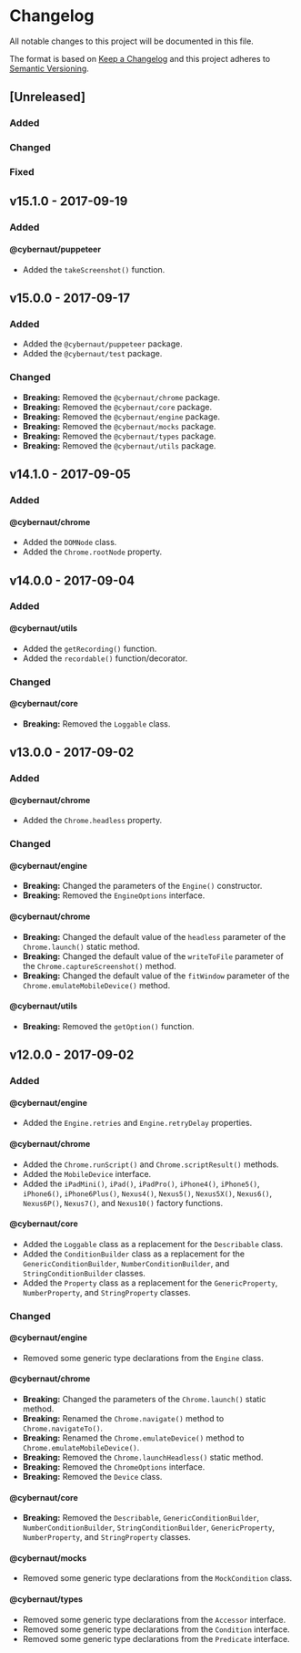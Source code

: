 # Changelog

All notable changes to this project will be documented in this file.

The format is based on [Keep a Changelog][external-keepachangelog]
and this project adheres to [Semantic Versioning][external-semver-spec].

## [Unreleased]

### Added

### Changed

### Fixed

## v15.1.0 - 2017-09-19

### Added

#### @cybernaut/puppeteer

- Added the `takeScreenshot()` function.

## v15.0.0 - 2017-09-17

### Added

- Added the `@cybernaut/puppeteer` package.
- Added the `@cybernaut/test` package.

### Changed

- **Breaking:** Removed the `@cybernaut/chrome` package.
- **Breaking:** Removed the `@cybernaut/core` package.
- **Breaking:** Removed the `@cybernaut/engine` package.
- **Breaking:** Removed the `@cybernaut/mocks` package.
- **Breaking:** Removed the `@cybernaut/types` package.
- **Breaking:** Removed the `@cybernaut/utils` package.

## v14.1.0 - 2017-09-05

### Added

#### @cybernaut/chrome

- Added the `DOMNode` class.
- Added the `Chrome.rootNode` property.

## v14.0.0 - 2017-09-04

### Added

#### @cybernaut/utils

- Added the `getRecording()` function.
- Added the `recordable()` function/decorator.

### Changed

#### @cybernaut/core

- **Breaking:** Removed the `Loggable` class.

## v13.0.0 - 2017-09-02

### Added

#### @cybernaut/chrome

- Added the `Chrome.headless` property.

### Changed

#### @cybernaut/engine

- **Breaking:** Changed the parameters of the `Engine()` constructor.
- **Breaking:** Removed the `EngineOptions` interface.

#### @cybernaut/chrome

- **Breaking:** Changed the default value of the `headless` parameter of the `Chrome.launch()` static method.
- **Breaking:** Changed the default value of the `writeToFile` parameter of the `Chrome.captureScreenshot()` method.
- **Breaking:** Changed the default value of the `fitWindow` parameter of the `Chrome.emulateMobileDevice()` method.

#### @cybernaut/utils

- **Breaking:** Removed the `getOption()` function.

## v12.0.0 - 2017-09-02

### Added

#### @cybernaut/engine

- Added the `Engine.retries` and `Engine.retryDelay` properties.

#### @cybernaut/chrome

- Added the `Chrome.runScript()` and `Chrome.scriptResult()` methods.
- Added the `MobileDevice` interface.
- Added the `iPadMini()`, `iPad()`, `iPadPro()`, `iPhone4()`, `iPhone5()`, `iPhone6()`, `iPhone6Plus()`, `Nexus4()`, `Nexus5()`, `Nexus5X()`, `Nexus6()`, `Nexus6P()`, `Nexus7()`, and `Nexus10()` factory functions.

#### @cybernaut/core

- Added the `Loggable` class as a replacement for the `Describable` class.
- Added the `ConditionBuilder` class as a replacement for the `GenericConditionBuilder`, `NumberConditionBuilder`, and `StringConditionBuilder` classes.
- Added the `Property` class as a replacement for the `GenericProperty`, `NumberProperty`, and `StringProperty` classes.

### Changed

#### @cybernaut/engine

- Removed some generic type declarations from the `Engine` class.

#### @cybernaut/chrome

- **Breaking:** Changed the parameters of the `Chrome.launch()` static method.
- **Breaking:** Renamed the `Chrome.navigate()` method to `Chrome.navigateTo()`.
- **Breaking:** Renamed the `Chrome.emulateDevice()` method to `Chrome.emulateMobileDevice()`.
- **Breaking:** Removed the `Chrome.launchHeadless()` static method.
- **Breaking:** Removed the `ChromeOptions` interface.
- **Breaking:** Removed the `Device` class.

#### @cybernaut/core

- **Breaking:** Removed the `Describable`, `GenericConditionBuilder`, `NumberConditionBuilder`, `StringConditionBuilder`, `GenericProperty`, `NumberProperty`, and `StringProperty` classes.

#### @cybernaut/mocks

- Removed some generic type declarations from the `MockCondition` class.

#### @cybernaut/types

- Removed some generic type declarations from the `Accessor` interface.
- Removed some generic type declarations from the `Condition` interface.
- Removed some generic type declarations from the `Predicate` interface.

[external-keepachangelog]: http://keepachangelog.com/en/1.0.0/
[external-semver-spec]: http://semver.org/spec/v2.0.0.html
